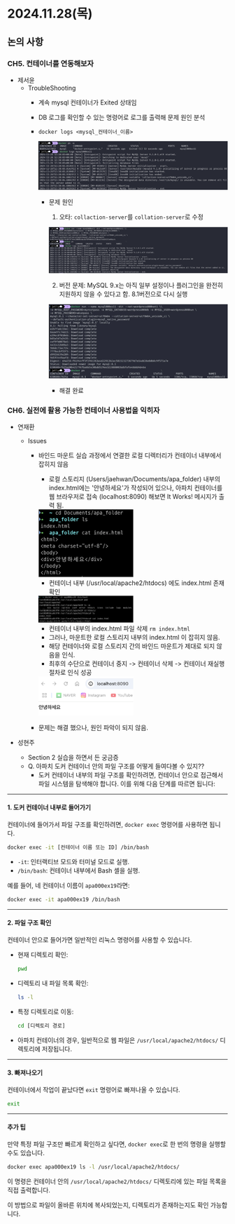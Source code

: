 # 2024.11.28(목)

## 논의 사항

### CH5. 컨테이너를 연동해보자

- 제서윤
  - TroubleShooting
    - 계속 mysql 컨테이너가 Exited 상태임
    - DB 로그를 확인할 수 있는 명령어로 로그를 출력해 문제 원인 분석
    - `docker logs <mysql_컨테이너_이름>`

      ![image.png](../members/seoyun/images/CH5_3.png)
    
      - 문제 원인
          1. 오타: `collaction-server`를 `collation-server`로 수정
        
          ![image.png](../members/seoyun/images/CH5_4.png)
        
          2. 버전 문제: MySQL 9.x는 아직 일부 설정이나 플러그인을 완전히 지원하지 않을 수 있다고 함. 
             8.1버전으로 다시 실행
        
          ![image.png](../members/seoyun/images/CH5_5.png)
        
          - 해결 완료

### CH6. 실전에 활용 가능한 컨테이너 사용법을 익히자

- 연재환 
    - Issues
      - 바인드 마운트 실습 과정에서 연결한 로컬 디렉터리가 컨테이너 내부에서 잡히지 않음 
        - 로컬 스토리지 (Users/jaehwan/Documents/apa_folder) 내부의 index.html에는 '안녕하세요'가 작성되어 있으나, 아파치 컨테이너를 웹 브라우저로 접속 (localhost:8090) 해보면 It Works! 메시지가 출력 됨.
        
        <img src='../members/jaefan/images/ch06-32.png' width=50%>

        - 컨테이너 내부 (/usr/local/apache2/htdocs) 에도 index.html 존재 확인 
        
        <img src='../members/jaefan/images/ch06-33.png' width=50%>

        - 컨테이너 내부의 index.html 파일 삭제 `rm index.html` 
        - 그러나, 마운트한 로컬 스토리지 내부의 index.html 이 잡히지 않음.
        - 해당 컨테이너와 로컬 스토리지 간의 바인드 마운트가 제대로 되지 않음을 인식.
        - 최후의 수단으로 컨테이너 중지 -> 컨테이너 삭제 -> 컨테이너 재실행 절차로 인식 성공 

        <img src='../members/jaefan/images/ch06-14.png' width=50%>

      - 문제는 해결 했으나, 원인 파악이 되지 않음. 
  

- 성현주
  - Section 2 실습을 하면서 든 궁금증
  - Q. 아파치 도커 컨테이너 안의 파일 구조를 어떻게 들여다볼 수 있지??  
    - 도커 컨테이너 내부의 파일 구조를 확인하려면, 컨테이너 안으로 접근해서 파일 시스템을 탐색해야 합니다. 이를 위해 다음 단계를 따르면 됩니다:

---

  #### 1. **도커 컨테이너 내부로 들어가기**
  컨테이너에 들어가서 파일 구조를 확인하려면, `docker exec` 명령어를 사용하면 됩니다.

  ```bash
  docker exec -it [컨테이너 이름 또는 ID] /bin/bash
  ```

  - `-it`: 인터랙티브 모드와 터미널 모드로 실행.
  - `/bin/bash`: 컨테이너 내부에서 Bash 셸을 실행.

  예를 들어, 네 컨테이너 이름이 `apa000ex19`라면:

  ```bash
  docker exec -it apa000ex19 /bin/bash
  ```

  ---

  #### 2. **파일 구조 확인**
  컨테이너 안으로 들어가면 일반적인 리눅스 명령어를 사용할 수 있습니다.

  - 현재 디렉토리 확인:
    ```bash
    pwd
    ```

  - 디렉토리 내 파일 목록 확인:
    ```bash
    ls -l
    ```

  - 특정 디렉토리로 이동:
    ```bash
    cd [디렉토리 경로]
    ```

  - 아파치 컨테이너의 경우, 일반적으로 웹 파일은 `/usr/local/apache2/htdocs/` 디렉토리에 저장됩니다.

  ---

  #### 3. **빠져나오기**
  컨테이너에서 작업이 끝났다면 `exit` 명령어로 빠져나올 수 있습니다.

  ```bash
  exit
  ```

  ---

  #### 추가 팁
  만약 특정 파일 구조만 빠르게 확인하고 싶다면, `docker exec`로 한 번의 명령을 실행할 수도 있습니다.

  ```bash
  docker exec apa000ex19 ls -l /usr/local/apache2/htdocs/
  ```

  이 명령은 컨테이너 안의 `/usr/local/apache2/htdocs/` 디렉토리에 있는 파일 목록을 직접 출력합니다. 

  이 방법으로 파일이 올바른 위치에 복사되었는지, 디렉토리가 존재하는지도 확인 가능합니다.